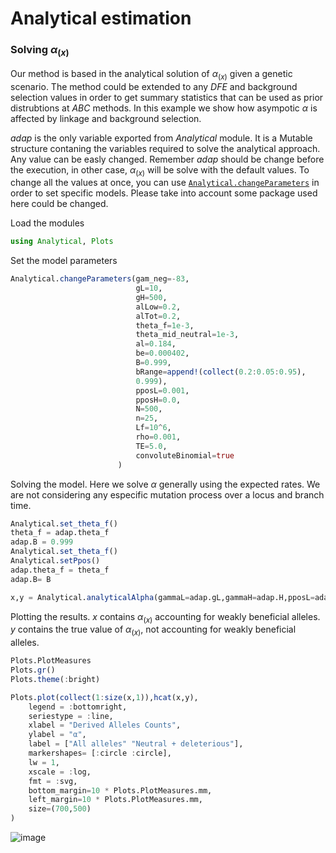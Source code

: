 # Analytical estimation
### Solving $\alpha_{(x)}$
Our method is based in the analytical solution of $\alpha_{(x)}$ given a genetic scenario. The method could be extended to any *DFE* and background selection values in order to get summary statistics that can be used as prior distrubtions at *ABC* methods. In this example we show how asympotic $\alpha$ is affected by linkage and background selection.

*adap* is the only variable exported from *Analytical* module. It is a Mutable structure contaning the variables required to solve the analytical approach. Any value can be easly changed. Remember *adap* should be change before the execution, in other case, $\alpha_{(x)}$ will be solve with the default values. To change all the values at once, you can use [`Analytical.changeParameters`](@ref) in order to set specific models. Please take into account some package used here could be changed. 

Load the modules
```julia
using Analytical, Plots
```

Set the model parameters
```julia
Analytical.changeParameters(gam_neg=-83,
                            gL=10,
                            gH=500,
                            alLow=0.2,
                            alTot=0.2,
                            theta_f=1e-3,
                            theta_mid_neutral=1e-3,
                            al=0.184,
                            be=0.000402,
                            B=0.999,
                            bRange=append!(collect(0.2:0.05:0.95),
                            0.999),
                            pposL=0.001,
                            pposH=0.0,
                            N=500,
                            n=25,
                            Lf=10^6,
                            rho=0.001,
                            TE=5.0,
                            convoluteBinomial=true
                        )
```

Solving the model. Here we solve $\alpha$ generally using the expected rates. We are not considering any especific mutation process over a locus and branch time.

```julia
Analytical.set_theta_f()
theta_f = adap.theta_f
adap.B = 0.999
Analytical.set_theta_f()
Analytical.setPpos()
adap.theta_f = theta_f
adap.B= B

x,y = Analytical.analyticalAlpha(gammaL=adap.gL,gammaH=adap.H,pposL=adap.pposL,pposH=adap.pposH)
```

Plotting the results. $x$ contains $\alpha_{(x)}$ accounting for weakly beneficial alleles. $y$ contains the true value of $\alpha_{(x)}$, not accounting for weakly beneficial alleles.

```julia
Plots.PlotMeasures
Plots.gr()
Plots.theme(:bright)

Plots.plot(collect(1:size(x,1)),hcat(x,y),
    legend = :bottomright,
    seriestype = :line,
    xlabel = "Derived Alleles Counts",
    ylabel = "α",
    label = ["All alleles" "Neutral + deleterious"],
    markershapes= [:circle :circle],
    lw = 1,
    xscale = :log,
    fmt = :svg,
    bottom_margin=10 * Plots.PlotMeasures.mm,
    left_margin=10 * Plots.PlotMeasures.mm,
    size=(700,500)
)
```

![image](https://raw.githubusercontent.com/jmurga/Analytical.jl/master/docs/src/fig1.svg)
